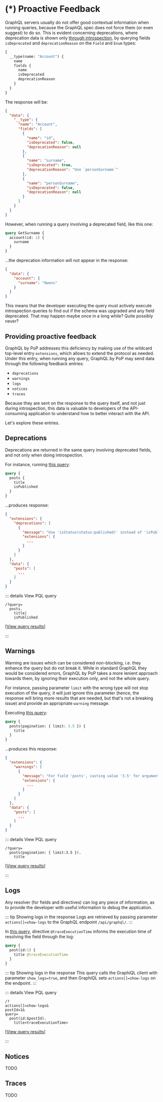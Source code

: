 # (*) Proactive Feedback

GraphQL servers usually do not offer good contextual information when running queries, because the GraphQL spec does not force them (or even suggest) to do so. This is evident concerning deprecations, where deprecation data is shown only [through introspection](http://spec.graphql.org/June2018/#sec-Deprecation), by querying fields `isDeprecated` and `deprecationReason` on the `Field` and `Enum` types:

```graphql
{
  __type(name: "Account") {
    name
    fields {
      name
      isDeprecated
      deprecationReason
    }
  }
}
```

The response will be:

```json
{
  "data": {
    "__type": {
      "name": "Account",
      "fields": [
        {
          "name": "id",
          "isDeprecated": false,
          "deprecationReason": null
        },
        {
          "name": "surname",
          "isDeprecated": true,
          "deprecationReason": "Use `personSurname`"
        },
        {
          "name": "personSurname",
          "isDeprecated": false,
          "deprecationReason": null
        }
      ]
    }
  }
}
```

However, when running a query involving a deprecated field, like this one:

```graphql
query GetSurname {
  account(id: 1) {
    surname
  }
}
```

...the deprecation information will not appear in the response:

```json
{
  "data": {
    "account": {
      "surname": "Owens"
    }
  }
}
```

This means that the developer executing the query must actively execute introspection queries to find out if the schema was upgraded and any field deprecated. That may happen maybe once in a long while? Quite possibly never?

## Providing proactive feedback

GraphQL by PoP addresses this deficiency by making use of the wildcard top-level entry `extensions`, which allows to extend the protocol as needed. Under this entry, when running any query, GraphQL by PoP may send data through the following feedback entries:

- `deprecations`
- `warnings`
- `logs`
- `notices`
- `traces`

Because they are sent on the response to the query itself, and not just during introspection, this data is valuable to developers of the API-consuming application to understand how to better interact with the API.

Let's explore these entries.

## Deprecations

Deprecations are returned in the same query involving deprecated fields, and not only when doing introspection.

For instance, running [this query](https://newapi.getpop.org/graphiql/?query=query%20%7B%0A%20%20posts%20%7B%0A%20%20%20%20title%0A%20%20%20%20isPublished%0A%20%20%7D%0A%7D):

```graphql
query {
  posts {
    title
    isPublished
  }
}
```

...produces response:

```json
{
  "extensions": {
    "deprecations": [
      {
        "message": "Use 'isStatus(status:published)' instead of 'isPublished'",
        "extensions": {
          ...
        }
      }
    ]
  },
  "data": {
    "posts": [
      ...
    ]
  }
}
```

::: details View PQL query

```less
/?query=
  posts.
    title|
    isPublished
```

[<a href="https://newapi.getpop.org/api/graphql/?query=posts.title%7CisPublished">View query results</a>]

:::

## Warnings

Warning are issues which can be considered non-blocking, i.e. they enhance the query but do not break it. While in standard GraphQL they would be considered errors, GraphQL by PoP takes a more lenient approach towards them, by ignoring their execution only, and not the whole query.

For instance, passing parameter `limit` with the wrong type will not stop execution of the query, it will just ignore this parameter (hence, the response will bring more results that are needed, but that's not a breaking issue) and provide an appropriate `warning` message.

Executing [this query](https://newapi.getpop.org/graphiql/?query=query%20%7B%0A%20%20posts(pagination:{limit%3A3.5})%20%7B%0A%20%20%20%20title%0A%20%20%7D%0A%7D):

```graphql
query {
  posts(pagination: { limit: 3.5 }) {
    title
  }
}
```

...produces this response:

```json
{
  "extensions": {
    "warnings": [
      {
        "message": "For field 'posts', casting value '3.5' for argument 'limit' to type 'int' failed, so it has been ignored",
        "extensions": {
          ...
        }
      }
    ]
  },
  "data": {
    "posts": [
      ...
    ]
  }
}
```

::: details View PQL query

```less
/?query=
  posts(pagination: { limit:3.5 }).
    title
```

[<a href="https://newapi.getpop.org/api/graphql/?query=posts(pagination:{limit:3.5}).title">View query results</a>]

:::

## Logs

Any resolver (for fields and directives) can log any piece of information, as to provide the developer with useful information to debug the application.

::: tip Showing logs in the response
Logs are retrieved by passing parameter `actions[]=show-logs` to the GraphQL endpoint `/api/graphql/`.
:::

In [this query](https://newapi.getpop.org/graphiql/?show_logs=1&query=query%20%7B%0A%20%20post(id%3A1)%20%7B%0A%20%20%20%20title%20%40traceExecutionTime%0A%20%20%7D%0A%7D), directive `@traceExecutionTime` informs the execution time of resolving the field through the log:

```graphql
query {
  post(id:1) {
    title @traceExecutionTime
  }
}
```

::: tip Showing logs in the response
This query calls the GraphiQL client with parameter `show_logs=true`, and then GraphiQL sets `actions[]=show-logs` on the endpoint.
:::

::: details View PQL query

```less
/?
actions[]=show-logs&
postId=1&
query=
  post(id:$postId).
    title<traceExecutionTime>
```

[<a href="https://newapi.getpop.org/api/graphql/?actions[]=show-logs&postId=1&query=post(id:$postId).title<traceExecutionTime>">View query results</a>]

:::

## Notices

TODO

## Traces

TODO
